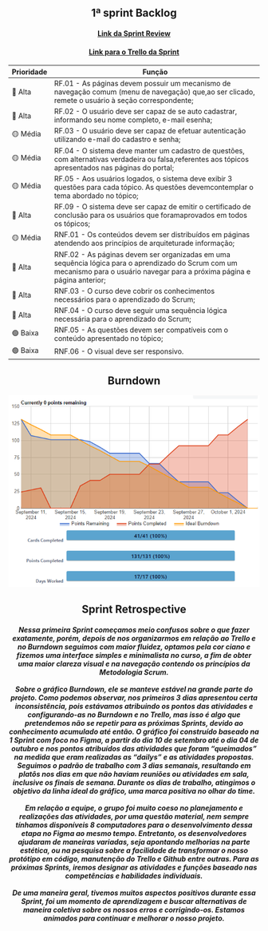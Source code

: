 <h2 align="center">1ª sprint Backlog</h2>

<h4 align="center">
  <a href="https://www.youtube.com/watch?v=jmAlIHnKUYY">Link da Sprint Review</a>
</h4>

<h4 align="center">
  <a href="https://trello.com/b/GLV4kZW1/capydev" target="_blank">Link para o Trello da Sprint</a>
</h4>

| Prioridade | Função |
| ---------- | ------ |
| 🔴 Alta | RF.01 - As páginas devem possuir um mecanismo de navegação comum (menu de navegação) que,ao ser clicado, remete o usuário à seção correspondente; |
| 🔴 Alta | RF.02 - O usuário deve ser capaz de se auto cadastrar, informando seu nome completo, e-mail esenha; |
| 🟡 Média | RF.03 - O usuário deve ser capaz de efetuar autenticação utilizando e-mail do cadastro e senha; |
| 🟡 Média | RF.04 - O sistema deve manter um cadastro de questões, com alternativas verdadeira ou falsa,referentes aos tópicos apresentados nas páginas do portal; |
| 🟡 Média | RF.05 - Aos usuários logados, o sistema deve exibir 3 questões para cada tópico. As questões devemcontemplar o tema abordado no tópico; |
| 🔴 Alta | RF.09 - O sistema deve ser capaz de emitir o certificado de conclusão para os usuários que foramaprovados em todos os tópicos; | 
| 🟡 Média | RNF.01 - Os conteúdos devem ser distribuídos em páginas atendendo aos princípios de arquiteturade informação; |
| 🔴 Alta | RNF.02 - As páginas devem ser organizadas em uma sequência lógica para o aprendizado do Scrum com um mecanismo para o usuário navegar para a próxima página e página anterior; |
| 🔴 Alta | RNF.03 - O curso deve cobrir os conhecimentos necessários para o aprendizado do Scrum; | 
| 🔴 Alta | RNF.04 - O curso deve seguir uma sequência lógica necessária para o aprendizado do Scrum; | 
| 🟢 Baixa | RNF.05 - As questões devem ser compatíveis com o conteúdo apresentado no tópico; |
| 🟢 Baixa | RNF.06 - O visual deve ser responsivo.|

<h2 align="center">Burndown</h2>

<div align="center">
  <img src="https://github.com/Capydev-jac/Capydev/blob/main/images/grafico_burndown_1.PNG">
</div>

<h2 align="center">Sprint Retrospective</h2>

<h4 align="center">
  <div><i>Nessa primeira Sprint começamos meio confusos sobre o que fazer exatamente, porém, depois de nos organizarmos em relação ao Trello e no Burndown seguimos com maior fluidez, optamos pela cor ciano e fizemos uma interface simples e minimalista no curso, a fim de obter uma maior clareza visual e na navegação contendo os princípios da Metodologia Scrum.</i></div>
<br>
<div><i>Sobre o gráfico Burndown, ele se manteve estável na grande parte do projeto. Como podemos observar, nos primeiros 3 dias apresentou certa inconsistência, pois estávamos atribuindo os pontos das atividades e configurando-as no Burndown e no Trello, mas isso é algo que pretendemos não se repetir para as próximas Sprints, devido ao conhecimento acumulado até então. O gráfico foi construído baseado na 1 Sprint com foco no Figma, a partir do dia 10 de setembro até o dia 04 de outubro e nos pontos atribuídos das atividades que foram “queimados” na medida que eram realizadas as “dailys” e as atividades propostas. Seguimos o padrão de trabalho com 3 dias semanais, resultando em platôs nos dias em que não haviam reuniões ou atividades em sala, inclusive os finais de semana. Durante os dias de trabalho, atingimos o objetivo da linha ideal do gráfico, uma marca positiva no olhar do time.</i></div>
<br>
<div><i>Em relação a equipe, o grupo foi muito coeso no planejamento e realizações das atividades, por uma questão material, nem sempre tínhamos disponíveis 8 computadores para o desenvolvimento dessa etapa no Figma ao mesmo tempo. Entretanto, os desenvolvedores ajudaram de maneiras variadas, seja apontando melhorias na parte estética, ou na pesquisa sobre a facilidade de transformar o nosso protótipo em código, manutenção do Trello e Github entre outras. Para as próximas Sprints, iremos designar as atividades e funções baseado nas competências e habilidades individuais. </i></div>
<br>
<div><i>De uma maneira geral, tivemos muitos aspectos positivos durante essa Sprint, foi um momento de aprendizagem e buscar alternativas de maneira coletiva sobre os nossos erros e corrigindo-os. Estamos animados para continuar e melhorar o nosso projeto.</i></div>
</h4>
